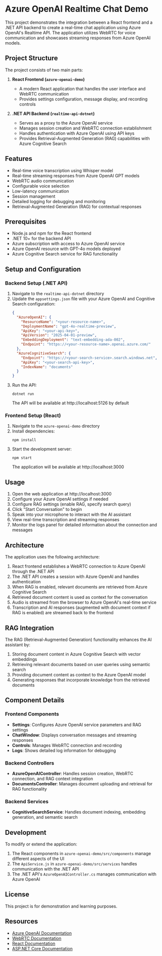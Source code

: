 # Azure OpenAI Realtime Chat Demo

This project demonstrates the integration between a React frontend and a .NET API backend to create a real-time chat application using Azure OpenAI's Realtime API. The application utilizes WebRTC for voice communication and showcases streaming responses from Azure OpenAI models.

## Project Structure

The project consists of two main parts:

1. **React Frontend (`azure-openai-demo`)**
   - A modern React application that handles the user interface and WebRTC communication
   - Provides settings configuration, message display, and recording controls
   
2. **.NET API Backend (`realtime-api-dotnet`)**
   - Serves as a proxy to the Azure OpenAI service
   - Manages session creation and WebRTC connection establishment
   - Handles authentication with Azure OpenAI using API keys
   - Provides Retrieval-Augmented Generation (RAG) capabilities with Azure Cognitive Search

## Features

- Real-time voice transcription using Whisper model
- Real-time streaming responses from Azure OpenAI GPT models
- WebRTC audio communication
- Configurable voice selection
- Low-latency communication
- Session management
- Detailed logging for debugging and monitoring
- Retrieval-Augmented Generation (RAG) for contextual responses

## Prerequisites

- Node.js and npm for the React frontend
- .NET 10+ for the backend API
- Azure subscription with access to Azure OpenAI service
- Azure OpenAI resource with GPT-4o models deployed
- Azure Cognitive Search service for RAG functionality

## Setup and Configuration

### Backend Setup (.NET API)

1. Navigate to the `realtime-api-dotnet` directory
2. Update the `appsettings.json` file with your Azure OpenAI and Cognitive Search configuration:
   ```json
   {
     "AzureOpenAI": {
       "ResourceName": "<your-resource-name>",
       "DeploymentName": "gpt-4o-realtime-preview",
       "ApiKey": "<your-api-key>",
       "ApiVersion": "2025-04-01-preview",
       "EmbeddingDeployment": "text-embedding-ada-002",
       "Endpoint": "https://<your-resource-name>.openai.azure.com/"
     },
     "AzureCognitiveSearch": {
       "Endpoint": "https://<your-search-service>.search.windows.net",
       "ApiKey": "<your-search-api-key>",
       "IndexName": "documents"
     }
   }
   ```
3. Run the API:
   ```
   dotnet run
   ```
   The API will be available at http://localhost:5126 by default

### Frontend Setup (React)

1. Navigate to the `azure-openai-demo` directory
2. Install dependencies:
   ```
   npm install
   ```
3. Start the development server:
   ```
   npm start
   ```
   The application will be available at http://localhost:3000

## Usage

1. Open the web application at http://localhost:3000
2. Configure your Azure OpenAI settings if needed
3. Configure RAG settings (enable RAG, specify search query)
4. Click "Start Conversation" to begin
5. Speak into your microphone to interact with the AI assistant
6. View real-time transcription and streaming responses
7. Monitor the logs panel for detailed information about the connection and messages

## Architecture

The application uses the following architecture:

1. React frontend establishes a WebRTC connection to Azure OpenAI through the .NET API
2. The .NET API creates a session with Azure OpenAI and handles authentication
3. When RAG is enabled, relevant documents are retrieved from Azure Cognitive Search
4. Retrieved document content is used as context for the conversation
5. Audio is streamed from the browser to Azure OpenAI's real-time service
6. Transcription and AI responses (augmented with document context if RAG is enabled) are streamed back to the frontend

## RAG Integration

The RAG (Retrieval-Augmented Generation) functionality enhances the AI assistant by:

1. Storing document content in Azure Cognitive Search with vector embeddings
2. Retrieving relevant documents based on user queries using semantic search
3. Providing document content as context to the Azure OpenAI model
4. Generating responses that incorporate knowledge from the retrieved documents

## Component Details

### Frontend Components

- **Settings**: Configures Azure OpenAI service parameters and RAG settings
- **ChatWindow**: Displays conversation messages and streaming responses
- **Controls**: Manages WebRTC connection and recording
- **Logs**: Shows detailed log information for debugging

### Backend Controllers

- **AzureOpenAIController**: Handles session creation, WebRTC connection, and RAG context integration
- **DocumentsController**: Manages document uploading and retrieval for RAG functionality

### Backend Services

- **CognitiveSearchService**: Handles document indexing, embedding generation, and semantic search

## Development

To modify or extend the application:

1. The React components in `azure-openai-demo/src/components` manage different aspects of the UI
2. The `ApiService.js` in `azure-openai-demo/src/services` handles communication with the .NET API
3. The .NET API's `AzureOpenAIController.cs` manages communication with Azure OpenAI

## License

This project is for demonstration and learning purposes.

## Resources

- [Azure OpenAI Documentation](https://learn.microsoft.com/en-us/azure/ai-services/openai/)
- [WebRTC Documentation](https://webrtc.org/)
- [React Documentation](https://reactjs.org/)
- [ASP.NET Core Documentation](https://learn.microsoft.com/en-us/aspnet/core/)
